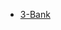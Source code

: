 <!-- TITLE: Underwood -->
<!-- SUBTITLE: Maintenance tips for Underwood models -->

* [3-Bank](http://wordsarewinged.blogspot.com/2014/06/the-underwood-3-bank-guide-to-tuning-pt1.html)
